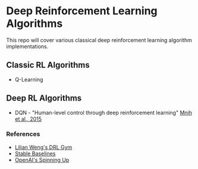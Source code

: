 # Deep Reinforcement Learning Algorithms
This repo will cover various classical deep reinforcement learning algorithm implementations.

## Classic RL Algorithms
- Q-Learning

## Deep RL Algorithms
- DQN - "Human-level control through deep reinforcement learning" [Mnih et al., 2015](https://storage.googleapis.com/deepmind-data/assets/papers/DeepMindNature14236Paper.pdf)

### References
- [Lilian Weng's DRL Gym](https://github.com/lilianweng/deep-reinforcement-learning-gym)
- [Stable Baselines](https://github.com/DLR-RM/stable-baselines3)
- [OpenAI's Spinning Up](https://github.com/openai/spinningup)